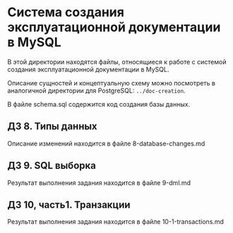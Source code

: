 # Система создания эксплуатационной документации в MySQL

В этой директории находятся файлы, относящиеся к работе с системой создания эксплуатационной документации в MySQL. 

Описание сущностей и концептуальную схему можно посмотреть в аналогичной директории для PostgreSQL: `../doc-creation`.

В файле schema.sql содержится код создания базы данных.

## ДЗ 8. Типы данных

Описание изменений находится в файле 8-database-changes.md

## ДЗ 9. SQL выборка

Результат выполнения задания находится в файле 9-dml.md

## ДЗ 10, часть1. Транзакции

Результат выполнения задания находится в файле 10-1-transactions.md